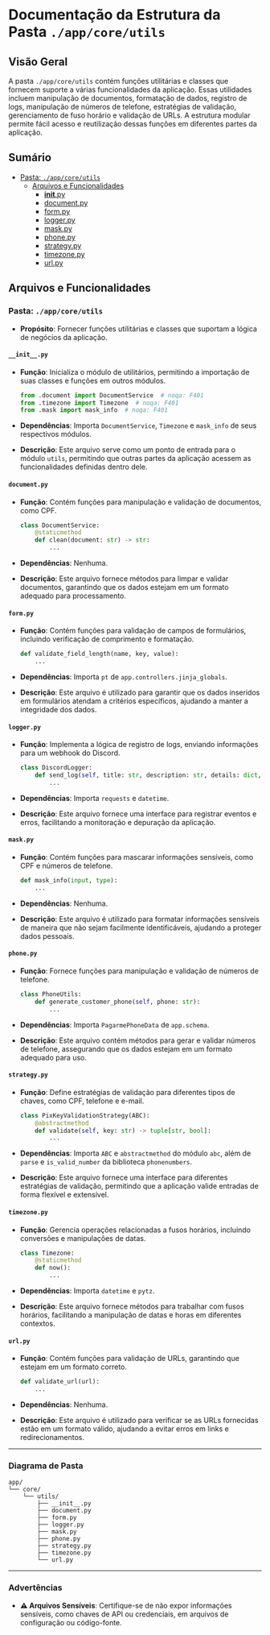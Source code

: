# Documentação da Estrutura da Pasta `./app/core/utils`

## Visão Geral

A pasta `./app/core/utils` contém funções utilitárias e classes que fornecem suporte a várias funcionalidades da aplicação. Essas utilidades incluem manipulação de documentos, formatação de dados, registro de logs, manipulação de números de telefone, estratégias de validação, gerenciamento de fuso horário e validação de URLs. A estrutura modular permite fácil acesso e reutilização dessas funções em diferentes partes da aplicação.

## Sumário

- [Pasta: `./app/core/utils`](#pasta-appcoreutils)
  - [Arquivos e Funcionalidades](#arquivos-e-funcionalidades)
    - [__init__.py](#__init__.py)
    - [document.py](#document.py)
    - [form.py](#form.py)
    - [logger.py](#logger.py)
    - [mask.py](#mask.py)
    - [phone.py](#phone.py)
    - [strategy.py](#strategy.py)
    - [timezone.py](#timezone.py)
    - [url.py](#url.py)

## Arquivos e Funcionalidades

### Pasta: `./app/core/utils`

- **Propósito**: Fornecer funções utilitárias e classes que suportam a lógica de negócios da aplicação.

#### `__init__.py`

- **Função**: Inicializa o módulo de utilitários, permitindo a importação de suas classes e funções em outros módulos.
  
  ```python
  from .document import DocumentService  # noqa: F401
  from .timezone import Timezone  # noqa: F401
  from .mask import mask_info  # noqa: F401
  ```

- **Dependências**: Importa `DocumentService`, `Timezone` e `mask_info` de seus respectivos módulos.

- **Descrição**: Este arquivo serve como um ponto de entrada para o módulo `utils`, permitindo que outras partes da aplicação acessem as funcionalidades definidas dentro dele.

#### `document.py`

- **Função**: Contém funções para manipulação e validação de documentos, como CPF.
  
  ```python
  class DocumentService:
      @staticmethod
      def clean(document: str) -> str:
          ...
  ```

- **Dependências**: Nenhuma.

- **Descrição**: Este arquivo fornece métodos para limpar e validar documentos, garantindo que os dados estejam em um formato adequado para processamento.

#### `form.py`

- **Função**: Contém funções para validação de campos de formulários, incluindo verificação de comprimento e formatação.
  
  ```python
  def validate_field_length(name, key, value):
      ...
  ```

- **Dependências**: Importa `pt` de `app.controllers.jinja_globals`.

- **Descrição**: Este arquivo é utilizado para garantir que os dados inseridos em formulários atendam a critérios específicos, ajudando a manter a integridade dos dados.

#### `logger.py`

- **Função**: Implementa a lógica de registro de logs, enviando informações para um webhook do Discord.
  
  ```python
  class DiscordLogger:
      def send_log(self, title: str, description: str, details: dict, color: int):
          ...
  ```

- **Dependências**: Importa `requests` e `datetime`.

- **Descrição**: Este arquivo fornece uma interface para registrar eventos e erros, facilitando a monitoração e depuração da aplicação.

#### `mask.py`

- **Função**: Contém funções para mascarar informações sensíveis, como CPF e números de telefone.
  
  ```python
  def mask_info(input, type):
      ...
  ```

- **Dependências**: Nenhuma.

- **Descrição**: Este arquivo é utilizado para formatar informações sensíveis de maneira que não sejam facilmente identificáveis, ajudando a proteger dados pessoais.

#### `phone.py`

- **Função**: Fornece funções para manipulação e validação de números de telefone.
  
  ```python
  class PhoneUtils:
      def generate_customer_phone(self, phone: str):
          ...
  ```

- **Dependências**: Importa `PagarmePhoneData` de `app.schema`.

- **Descrição**: Este arquivo contém métodos para gerar e validar números de telefone, assegurando que os dados estejam em um formato adequado para uso.

#### `strategy.py`

- **Função**: Define estratégias de validação para diferentes tipos de chaves, como CPF, telefone e e-mail.
  
  ```python
  class PixKeyValidationStrategy(ABC):
      @abstractmethod
      def validate(self, key: str) -> tuple[str, bool]:
          ...
  ```

- **Dependências**: Importa `ABC` e `abstractmethod` do módulo `abc`, além de `parse` e `is_valid_number` da biblioteca `phonenumbers`.

- **Descrição**: Este arquivo fornece uma interface para diferentes estratégias de validação, permitindo que a aplicação valide entradas de forma flexível e extensível.

#### `timezone.py`

- **Função**: Gerencia operações relacionadas a fusos horários, incluindo conversões e manipulações de datas.
  
  ```python
  class Timezone:
      @staticmethod
      def now():
          ...
  ```

- **Dependências**: Importa `datetime` e `pytz`.

- **Descrição**: Este arquivo fornece métodos para trabalhar com fusos horários, facilitando a manipulação de datas e horas em diferentes contextos.

#### `url.py`

- **Função**: Contém funções para validação de URLs, garantindo que estejam em um formato correto.
  
  ```python
  def validate_url(url):
      ...
  ```

- **Dependências**: Nenhuma.

- **Descrição**: Este arquivo é utilizado para verificar se as URLs fornecidas estão em um formato válido, ajudando a evitar erros em links e redirecionamentos.

---

### Diagrama de Pasta

```
app/
└── core/
    └── utils/
        ├── __init__.py
        ├── document.py
        ├── form.py
        ├── logger.py
        ├── mask.py
        ├── phone.py
        ├── strategy.py
        ├── timezone.py
        └── url.py
```

---

### Advertências

- **⚠️ Arquivos Sensíveis**: Certifique-se de não expor informações sensíveis, como chaves de API ou credenciais, em arquivos de configuração ou código-fonte.
